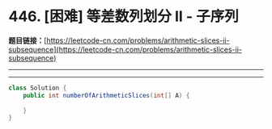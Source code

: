 # 446. [困难] 等差数列划分 II - 子序列

**题目链接：**[https://leetcode-cn.com/problems/arithmetic-slices-ii-subsequence](https://leetcode-cn.com/problems/arithmetic-slices-ii-subsequence)

---

<Cards card="leetcode_446_arithmetic-slices-ii-subsequence"></Cards>

---

```java
class Solution {
    public int numberOfArithmeticSlices(int[] A) {
        
    }
}
```